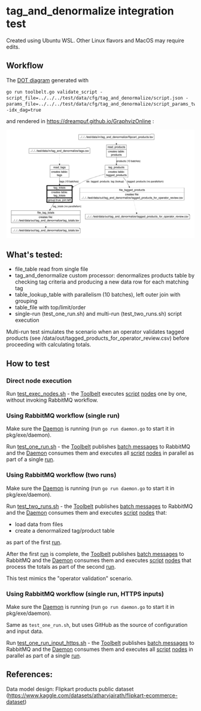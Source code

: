 # tag_and_denormalize integration test

Created using Ubuntu WSL. Other Linux flavors and MacOS may require edits.

## Workflow

The [DOT diagram](../../../doc/glossary.md#dot-diagrams) generated with
```
go run toolbelt.go validate_script -script_file=../../../test/data/cfg/tag_and_denormalize/script.json -params_file=../../../test/data/cfg/tag_and_denormalize/script_params_two_runs.json -idx_dag=true
```
and rendered in https://dreampuf.github.io/GraphvizOnline :

![drawing](../../../doc/dot-tag-and-denormalize.svg)

## What's tested:

- file_table read from single file
- tag_and_denormalize custom processor: denormalizes products table by checking tag criteria and producing a new data row for each matching tag
- table_lookup_table with parallelism (10 batches), left outer join with grouping
- table_file with top/limit/order
- single-run (test_one_run.sh) and multi-run (test_two_runs.sh) script execution

Multi-run test simulates the scenario when an operator validates tagged products (see /data/out/tagged_products_for_operator_review.csv) before proceeding with calculating totals.

## How to test

### Direct node execution

Run [test_exec_nodes.sh](test_exec_nodes.sh)  - the [Toolbelt](../../../doc/glossary.md#toolbelt) executes [script](../../data/cfg/tag_and_denormalize/script.json) [nodes](../../../doc/glossary.md#script-node) one by one, without invoking RabbitMQ workflow.

### Using RabbitMQ workflow (single run)

Make sure the [Daemon](../../../doc/glossary.md#daemon) is running (run `go run daemon.go` to start it in pkg/exe/daemon).

Run [test_one_run.sh](test_one_run.sh) - the [Toolbelt](../../../doc/glossary.md#toolbelt) publishes [batch messages](../../../doc/glossary.md#data-batch) to RabbitMQ and the [Daemon](../../../doc/glossary.md#daemon) consumes them and executes all [script](../../data/cfg/tag_and_denormalize/script.json) [nodes](../../../doc/glossary.md#script-node) in parallel as part of a single [run](../../../doc/glossary.md#run).

### Using RabbitMQ workflow (two runs)

Make sure the [Daemon](../../../doc/glossary.md#daemon) is running (run `go run daemon.go` to start it in pkg/exe/daemon).

Run [test_two_runs.sh](test_two_runs.sh) - the [Toolbelt](../../../doc/glossary.md#toolbelt) publishes [batch messages](../../../doc/glossary.md#data-batch) to RabbitMQ and the [Daemon](../../../doc/glossary.md#daemon) consumes them and executes [script](../../data/cfg/tag_and_denormalize/script.json) [nodes](../../../doc/glossary.md#script-node) that:
- load data from files
- create a denormalized tag/product table

as part of the first [run](../../../doc/glossary.md#run).

After the first [run](../../../doc/glossary.md#run) is complete, the [Toolbelt](../../../doc/glossary.md#toolbelt) publishes [batch messages](../../../doc/glossary.md#data-batch) to RabbitMQ and the [Daemon](../../../doc/glossary.md#daemon) consumes them and executes [script](../../data/cfg/tag_and_denormalize/script.json) [nodes](../../../doc/glossary.md#script-node) that process the totals as part of the second [run](../../../doc/glossary.md#run).

This test mimics the "operator validation" scenario.

### Using RabbitMQ workflow (single run, HTTPS inputs)

Make sure the [Daemon](../../../doc/glossary.md#daemon) is running (run `go run daemon.go` to start it in pkg/exe/daemon).

Same as `test_one_run.sh`, but uses GitHub as the source of configuration and input data.

Run [test_one_run_input_https.sh](test_one_run_input_https.sh) - the [Toolbelt](../../../doc/glossary.md#toolbelt) publishes [batch messages](../../../doc/glossary.md#data-batch) to RabbitMQ and the [Daemon](../../../doc/glossary.md#daemon) consumes them and executes all [script](../../data/cfg/tag_and_denormalize/script.json) [nodes](../../../doc/glossary.md#script-node) in parallel as part of a single [run](../../../doc/glossary.md#run).

## References:

Data model design: Flipkart products public dataset (https://www.kaggle.com/datasets/atharvjairath/flipkart-ecommerce-dataset)